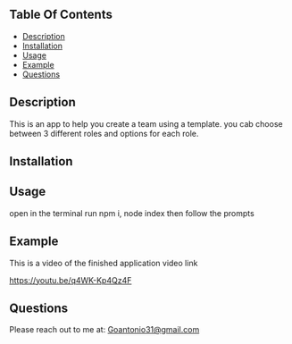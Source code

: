   ## Table Of Contents
  - [Description](#description)
  - [Installation](#installation)
  - [Usage](#usage)
  - [Example](#example)
  - [Questions](#questions)

  ## Description 
  This is an app to help you create a team using a template.
you cab choose between 3 different roles and options for each role.
  
  ## Installation




  ## Usage
  open in the terminal run npm i, node index then follow the prompts

  ## Example
  This is a video of the finished application
  video link
  
  https://youtu.be/q4WK-Kp4Qz4F

  ## Questions
  Please reach out to me at:
  Goantonio31@gmail.com


  
